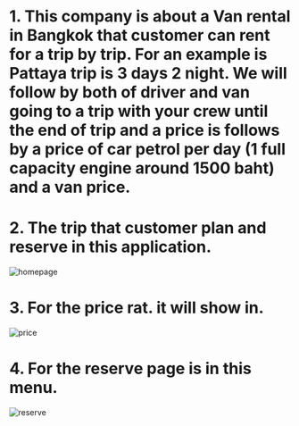 
# 1.	This company is about a Van rental in Bangkok that customer can rent for a trip by trip. For an example is Pattaya trip is 3 days 2 night. We will follow by both of driver and van going to a trip with your crew until the end of trip and a price is follows by a price of car petrol per day (1 full capacity engine around 1500 baht) and a van price.
 
# 2.	The trip that customer plan and reserve in this application. 
![homepage](https://user-images.githubusercontent.com/86111332/125170849-2cc30d80-e1db-11eb-8eba-854399ffc187.PNG)
# 3. For the price rat. it will show in. 
![price](https://user-images.githubusercontent.com/86111332/125170852-30ef2b00-e1db-11eb-89b9-9485dcbda1cc.PNG)
# 4. For the reserve page is in this menu.
![reserve](https://user-images.githubusercontent.com/86111332/125170867-4e23f980-e1db-11eb-9396-3c338cc50499.PNG)

